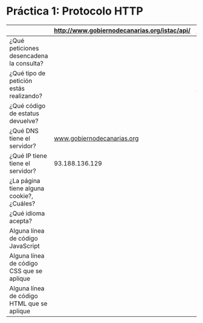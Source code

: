 # Práctica 1: Protocolo HTTP

|                                            | http://www.gobiernodecanarias.org/istac/api/ | http://www3.gobiernodecanarias.org/sanidad/scs/gc/18/Cita_Previa/index.html                    |
|--------------------------------------------|----------------------------------------------|------------------------------------------------------------------------------------------------|
| ¿Qué peticiones desencadena la consulta?   |                                              |                                                                                                |
| ¿Qué tipo de petición estás realizando?    |                                              | Una petición GET a http://www3.gobiernodecanarias.org/sanidad/scs/gc/18/Cita_Previa/index.html |
| ¿Qué código de estatus devuelve?           |                                              | 200                                                                                            |
| ¿Qué DNS tiene el servidor?                | www.gobiernodecanarias.org                   | www3.gobiernodecanarias.org                                                                    |
| ¿Qué IP tiene tiene el servidor?           | 93.188.136.129                               | 93.188.137.126                                                                                 |
| ¿La página tiene alguna cookie?, ¿Cuáles?  |                                              | No establece ninguna cookie                                                                    |
| ¿Qué idioma acepta?                        |                                              | en_US (ingles)                                                                                 |
| Alguna línea de código JavaScript          |                                              | if("undefined"==typeof jQuery) (bootstrap.js)                                                  |
| Alguna línea de código CSS que se aplique  |                                              | border-bottom: 1px solid #e5e5e5; (styles.css)                                                 |
| Alguna línea de código HTML que se aplique |                                              | &lt;div class="container" style="padding-top:10px;"&bt; (index.html)                                 |


